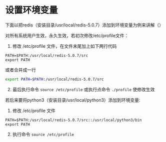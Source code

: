 # 设置环境变量

下面以把redis（安装目录/usr/local/redis-5.0.7）添加到环境变量为例来讲解（）

对所有系统用户生效，永久生效，若初次修改/etc/profile文件：

1. 修改 /etc/profile 文件，在文件末尾加上如下两行代码

```
PATH=$PATH:/usr/local/redis-5.0.7/src
export PATH
```

或者合并成一行

```sh
export PATH=$PATH:/usr/local/redis-5.0.7/src
```

2. 最后执行命令 `source /etc/profile` 或执行点命令 `./profile` 使修改生效

若后来要将python3（安装目录/usr/local/python3）添加到环境变量:

1. 修改 /etc/profile 文件

```
PATH=$PATH:/usr/local/redis-5.0.7/src::/usr/local/python3/bin
export PATH
```

2. 执行命令 `source /etc/profile`


